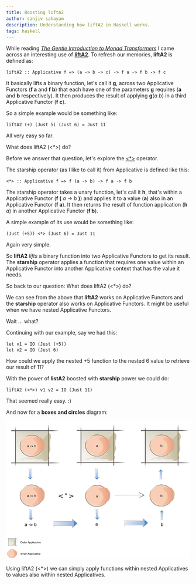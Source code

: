 ```yaml
---
title: Boosting liftA2
author: sanjiv sahayam
description: Understanding how liftA2 in Haskell works.
tags: haskell
---
```


While reading [_The Gentle Introduction to Monad Transformers_](https://github.com/kqr/gists/blob/master/articles/gentle-introduction-monad-transformers.md) I came across an interesting use of [__liftA2__](http://hackage.haskell.org/package/base-4.7.0.1/docs/Control-Applicative.html#v:liftA2). To refresh our memories, __liftA2__ is defined as:

```{.haskell}
liftA2 :: Applicative f => (a -> b -> c) -> f a -> f b -> f c
```

It basically lifts a binary function, let's call it __g__, across two Applicative Functors (__f a__ and __f b__) that each have one of the parameters __g__ requires (__a__ and __b__ respectively). It then produces the result of applying __g__(_a_  _b_) in a third Applicative Functor (__f c__).

So a simple example would be something like:

```{.haskell .scrollx}
liftA2 (+) (Just 5) (Just 6) = Just 11
```

All very easy so far.

What does liftA2 (<*>) do?

Before we answer that question, let's explore the [<*>](http://hackage.haskell.org/package/base-4.7.0.1/docs/Control-Applicative.html#v:-60--42--62-) operator.

The starship operator (as I like to call it) from Applicative is defined like this:

```{.haskell .scrollx}
<*> :: Applicative f => f (a -> b) -> f a -> f b
```
The starship operator takes a unary function, let's call it __h__, that's within a Applicative Functor (__f (__ _a -> b_ __)__) and applies it to a value (__a__) also in an Applicative Functor (__f a__). It then returns the result of function application (__h__ _a_) in another Applicative Functor (__f b__).

A simple example of its use would be something like:

```{.haskell .scrollx}
(Just (+5)) <*> (Just 6) = Just 11
```

Again very simple.

So __liftA2__ _lifts_ a binary function into two Applicative Functors to get its result. The __starship__ operator applies a function that requires one value within an Applicative Functor into another Applicative context that has the value it needs.

So back to our question: What does liftA2 (<*>) do?

We can see from the above that __liftA2__ works on Applicative Functors and the __starship__ operator also works on Applicative Functors. It might be useful when we have nested Applicative Functors.

Wait ... what?

Continuing with our example, say we had this:

```{.haskell .scrollx}
let v1 = IO (Just (+5))
let v2 = IO (Just 6)
```

How could we apply the nested +5 function to the nested 6 value to retrieve our result of 11?

With the power of __listA2__ boosted with __starship__ power we could do:

```{.haskell .scrollx}
liftA2 (<*>) v1 v2 = IO (Just 11)
```
That seemed really easy. :)

And now for a __boxes and circles__ diagram:

![diagram](/images/liftA2_with_starship.png "liftA2 with starship")

Using liftA2 (<*>) we can simply apply functions within nested Applicatives to values also within nested Applicatives.
